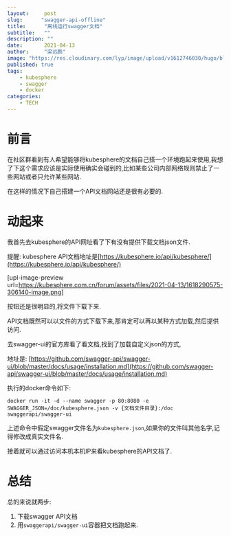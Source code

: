 ```yaml
---
layout:     post 
slug:      "swagger-api-offline"
title:      "离线运行swagger文档"
subtitle:   ""
description: ""  
date:       2021-04-13
author:     "梁远鹏"
image: "https://res.cloudinary.com/lyp/image/upload/v1612746030/hugo/blog.github.io/pexels-eva-elijas-5949232.jpg"
published: true
tags: 
    - kubesphere
    - swagger
    - docker
categories: 
    - TECH
---
```


# 前言

在社区群看到有人希望能够将kubesphere的文档自己搭一个环境跑起来使用,我想了下这个需求应该是实际使用确实会碰到的,比如某些公司内部网络规则禁止了一些网站或者只允许某些网站.  

在这样的情况下自己搭建一个API文档网站还是很有必要的.  

# 动起来

我首先去kubesphere的API网址看了下有没有提供下载文档json文件.  

提醒: kubesphere API文档地址是[https://kubesphere.io/api/kubesphere/](https://kubesphere.io/api/kubesphere/)

[upl-image-preview url=https://kubesphere.com.cn/forum/assets/files/2021-04-13/1618290575-306140-image.png]

按钮还是很明显的,将文件下载下来.  

API文档既然可以以文件的方式下载下来,那肯定可以再以某种方式加载,然后提供访问.  

去swagger-ui的官方库看了看文档,找到了加载自定义json的方式,  

地址是: [https://github.com/swagger-api/swagger-ui/blob/master/docs/usage/installation.md](https://github.com/swagger-api/swagger-ui/blob/master/docs/usage/installation.md)  

执行的docker命令如下:  

```shell
docker run -it -d --name swagger -p 80:8080 -e SWAGGER_JSON=/doc/kubesphere.json -v {文档文件目录}:/doc swaggerapi/swagger-ui
```  

上述命令中假定swagger文件名为`kubesphere.json`,如果你的文件叫其他名字,记得修改成真实文件名.


接着就可以通过访问本机本机IP来看kubesphere的API文档了.  

# 总结

总的来说就两步:  

1. 下载swagger API文档  
2. 用`swaggerapi/swagger-ui`容器把文档跑起来.
